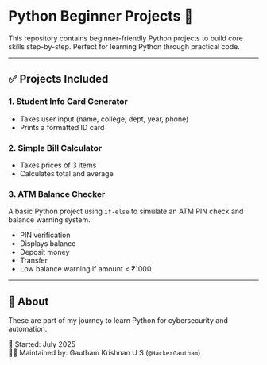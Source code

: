 # Python Beginner Projects 🚀

This repository contains beginner-friendly Python projects to build core skills step-by-step. Perfect for learning Python through practical code.

---

## ✅ Projects Included

### 1. Student Info Card Generator
- Takes user input (name, college, dept, year, phone)
- Prints a formatted ID card

### 2. Simple Bill Calculator
- Takes prices of 3 items
- Calculates total and average

### 3. ATM Balance Checker

A basic Python project using `if-else` to simulate an ATM PIN check and balance warning system.
- PIN verification
- Displays balance
- Deposit money
- Transfer
- Low balance warning if amount < ₹1000


---

## 📌 About
These are part of my journey to learn Python for cybersecurity and automation.

📅 Started: July 2025  
👨‍💻 Maintained by: Gautham Krishnan U S (`@HackerGautham`)
